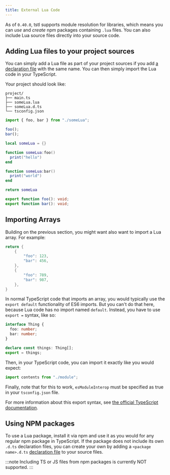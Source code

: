 ```yaml
---
title: External Lua Code
---
```


As of `0.40.0`, tstl supports module resolution for libraries, which means you can _use_ and _create_ npm packages containing `.lua` files. You can also include Lua source files directly into your source code.

## Adding Lua files to your project sources

You can simply add a Lua file as part of your project sources if you add [a declaration file](./advanced/writing-declarations.md) with the same name. You can then simply import the Lua code in your TypeScript.

Your project should look like:

```
project/
├── main.ts
├── someLua.lua
├── someLua.d.ts
└── tsconfig.json
```

```ts title=main.ts
import { foo, bar } from "./someLua";

foo();
bar();
```

```lua title=someLua.lua
local someLua = {}

function someLua:foo()
  print("hello")
end

function someLua:bar()
  print("world")
end

return someLua
```

```ts title=someLua.d.ts
export function foo(): void;
export function bar(): void;
```

## Importing Arrays

Building on the previous section, you might want also want to import a Lua array. For example:

```lua title=things.lua
return {
    {
        "foo": 123,
        "bar": 456,
    },
    {
        "foo": 789,
        "bar": 987,
    },
}
```

In normal TypeScript code that imports an array, you would typically use the `export default` functionality of ES6 imports. But you can't do that here, because Lua code has no import named `default`. Instead, you have to use `export =` syntax, like so:

```ts title=things.d.ts
interface Thing {
  foo: number;
  bar: number;
}

declare const things: Thing[];
export = things;
```

Then, in your TypeScript code, you can import it exactly like you would expect:

```ts title=main.ts
import contents from "./module";
```

Finally, note that for this to work, `esModuleInterop` must be specified as true in your `tsconfig.json` file.

For more information about this export syntax, see [the official TypeScript documentation](https://www.typescriptlang.org/docs/handbook/modules.html#export--and-import--require).

## Using NPM packages

To use a Lua package, install it via npm and use it as you would for any regular npm package in TypeScript. If the package does not include its own `.d.ts` declaration files, you can create your own by adding a `<package name>.d.ts` [declaration file](./advanced/writing-declarations.md) to your source files.

:::note
Including TS or JS files from npm packages is currently NOT supported.
:::
